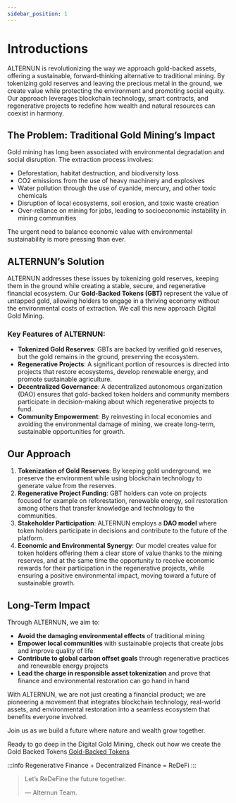 ```yaml
---
sidebar_position: 1
---
```


# Introductions

ALTERNUN is revolutionizing the way we approach gold-backed assets, offering a sustainable, forward-thinking alternative to traditional mining. By tokenizing gold reserves and leaving the precious metal in the ground, we create value while protecting the environment and promoting social equity. Our approach leverages blockchain technology, smart contracts, and regenerative projects to redefine how wealth and natural resources can coexist in harmony.

## The Problem: Traditional Gold Mining’s Impact
Gold mining has long been associated with environmental degradation and social disruption. The extraction process involves:
- Deforestation, habitat destruction, and biodiversity loss
- CO2 emissions from the use of heavy machinery and explosives
- Water pollution through the use of cyanide, mercury, and other toxic chemicals
- Disruption of local ecosystems, soil erosion, and toxic waste creation
- Over-reliance on mining for jobs, leading to socioeconomic instability in mining communities

The urgent need to balance economic value with environmental sustainability is more pressing than ever.

## ALTERNUN’s Solution
ALTERNUN addresses these issues by tokenizing gold reserves, keeping them in the ground while creating a stable, secure, and regenerative financial ecosystem. Our **Gold-Backed Tokens (GBT)** represent the value of untapped gold, allowing holders to engage in a thriving economy without the environmental costs of extraction.  We call this new approach Digital Gold Mining.

### Key Features of ALTERNUN:
- **Tokenized Gold Reserves**: GBTs are backed by verified gold reserves, but the gold remains in the ground, preserving the ecosystem.
- **Regenerative Projects**: A significant portion of resources is directed into projects that restore ecosystems, develop renewable energy, and promote sustainable agriculture.
- **Decentralized Governance**: A decentralized autonomous organization (DAO) ensures that gold-backed token holders and community members participate in decision-making about which regenerative projects to fund.
- **Community Empowerment**: By reinvesting in local economies and avoiding the environmental damage of mining, we create long-term, sustainable opportunities for growth.
## Our Approach
1. **Tokenization of Gold Reserves**: By keeping gold underground, we preserve the environment while using blockchain technology to generate value from the reserves.
2. **Regenerative Project Funding**: GBT holders can vote on projects focused for example on reforestation, renewable energy, soil restoration among others that transfer knowledge and technology to the communities. 
3. **Stakeholder Participation**: ALTERNUN employs a **DAO model** where token holders participate in decisions and contribute to the future of the platform. 
4. **Economic and Environmental Synergy**: Our model creates value for token holders offering them a clear store of value thanks to the mining reserves, and at the same time the opportunity to receive economic rewards for their participation in the regenerative projects, while ensuring a positive environmental impact, moving toward a future of sustainable growth.

## Long-Term Impact
Through ALTERNUN, we aim to:
- **Avoid the damaging environmental effects** of traditional mining
- **Empower local communities** with sustainable projects that create jobs and improve quality of life
- **Contribute to global carbon offset goals** through regenerative practices and renewable energy projects
- **Lead the charge in responsible asset tokenization** and prove that finance and environmental restoration can go hand in hand

With ALTERNUN, we are not just creating a financial product; we are pioneering a movement that integrates blockchain technology, real-world assets, and environmental restoration into a seamless ecosystem that benefits everyone involved.

Join us as we build a future where nature and wealth grow together.

Ready to go deep in the Digital Gold Mining, check out how we create the Gold Backed Tokens [Gold-Backed Tokens](/docs/tutorial-basics/gold-backed-tokens) 

:::info
Regenerative Finance + Decentralized Finance = ReDeFi 
:::

> Let’s ReDeFine the future together.
>
> — Alternun Team.


